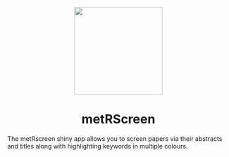<p align="center">
  <img src="insta/metRscreen/www.meta.png" width = "200"/>
</p>

<div align="center">
 <h1>metRScreen</h1>
</div>

The metRscreen shiny app allows you to screen papers via their abstracts and titles along with highlighting keywords in multiple colours.
